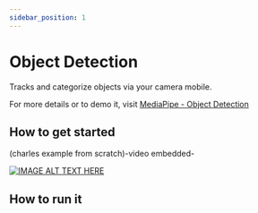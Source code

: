 ```yaml
---
sidebar_position: 1
---
```


# Object Detection

Tracks and categorize objects via your camera mobile.

For more details or to demo it, visit 
[MediaPipe - Object Detection](https://mediapipe-studio.webapps.google.com/studio/demo/object_detector)


## How to get started 
(charles example from scratch)-video embedded-

[![IMAGE ALT TEXT HERE](https://img.youtube.com/vi/YOUTUBE_VIDEO_ID_HERE/0.jpg)](https://www.loom.com/share/97548713a7f54114be4e00c9fa335fdc?sid=73c860b3-f7b5-4d3e-a1f4-cc00f8cde971)

## How to run it


<!-- 
## Get Started
1. Fork and clone the repository
2. Install dependencies
``` 

``` 

Read the READMEs in android/ and ios/ for a quick overview of the native development workflow.

> You can also open React Native Mediapipe in [a quick online editor (github1s)](https://github.com/cdiddy77/react-native-mediapipe )


## JS/TS

1. Open the entire folder in Visual Studio Code
2. Start the metro bundler in the `examples/objectdetection` directory using `yarn start`
3. Run either the iOS `yarn ios` or Android `yarn android` project to test changes


## iOS

1. Open the `react-native-mediapipe/example/ios/MediapipeExample.xcworkspace` file with Xcode
2. Change signing configuration to your developer account
3. Select your device in the devices drop-down
4. Hit run

## Android

1. Open the `examples/objectdetection/android folder` with Android Studio
2. Start the metro bundler in the `example/` directory using `yarn start`
3. Select your device in the devices drop-down
4. Once your device is connected, make sure it can find the metro bundler's port:
```
adb reverse tcp:8081 tcp:8081
```
5.Hit run -->
